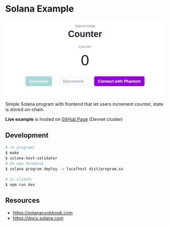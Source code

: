 # Solana Example

![Thumbnail](./thumbnail.png)

Simple Solana program with frontend that let users increment counter, state is stored on-chain.

**Live example** is hosted on [GitHub Page](https://littleboycoding.github.io/solana-example/) (Devnet cluster)

## Development

```sh
# in program/
$ make
$ solana-test-validator
# In new terminal
$ solana program deploy -u localhost dist/program.so

# in client/
$ npm run dev
```

## Resources

- https://solanacookbook.com
- https://docs.solana.com
